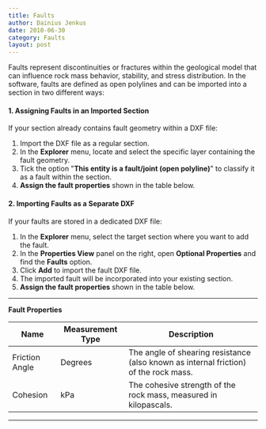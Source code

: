 ```yaml
---
title: Faults
author: Dainius Jenkus
date: 2010-06-30
category: Faults
layout: post
---
```



Faults represent discontinuities or fractures within the geological model that can influence rock mass behavior, stability, and stress distribution. In the software, faults are defined as open polylines and can be imported into a section in two different ways:

#### 1. Assigning Faults in an Imported Section
If your section already contains fault geometry within a DXF file:
1. Import the DXF file as a regular section.
2. In the **Explorer** menu, locate and select the specific layer containing the fault geometry.
3. Tick the option "**This entity is a fault/joint (open polyline)**" to classify it as a fault within the section.
4. **Assign the fault properties** shown in the table below.

#### 2. Importing Faults as a Separate DXF
If your faults are stored in a dedicated DXF file:
1. In the **Explorer** menu, select the target section where you want to add the fault.
2. In the **Properties View** panel on the right, open **Optional Properties** and find the **Faults** option.
3. Click **Add** to import the fault DXF file.
4. The imported fault will be incorporated into your existing section.
5. **Assign the fault properties** shown in the table below.

---

**Fault Properties**

| Name           | Measurement Type | Description                                                                 |
|----------------|------------------|-----------------------------------------------------------------------------|
| Friction Angle | Degrees          | The angle of shearing resistance (also known as internal friction) of the rock mass. |
| Cohesion       | kPa              | The cohesive strength of the rock mass, measured in kilopascals.            |

---

